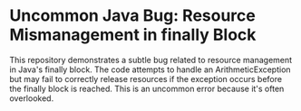 # Uncommon Java Bug: Resource Mismanagement in finally Block

This repository demonstrates a subtle bug related to resource management in Java's finally block.  The code attempts to handle an ArithmeticException but may fail to correctly release resources if the exception occurs before the finally block is reached. This is an uncommon error because it's often overlooked.